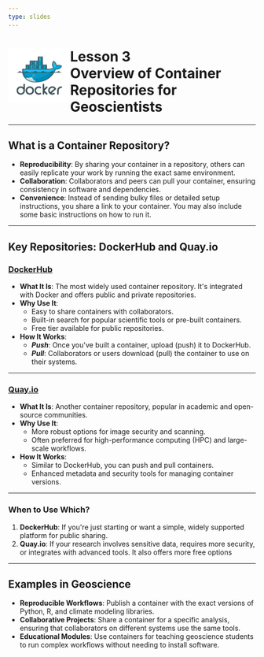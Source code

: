 ```yaml
---
type: slides
---
```


<div><h1><img src="https://raw.githubusercontent.com/docker-library/docs/c350af05d3fac7b5c3f6327ac82fe4d990d8729c/docker/logo.png" alt="Docker Logo" width=25% align="left"/> Lesson 3<br>Overview of Container Repositories for Geoscientists</h1></div>

---

## What is a Container Repository?

* **Reproducibility**: By sharing your container in a repository, others can easily replicate your work by running the exact same environment.
* **Collaboration**: Collaborators and peers can pull your container, ensuring consistency in software and dependencies.
* **Convenience**: Instead of sending bulky files or detailed setup instructions, you share a link to your container. You may also include some basic instructions on how to run it. 

---

## Key Repositories: DockerHub and Quay.io

### [DockerHub](https://www.docker.com/products/docker-hub/)

* **What It Is**: The most widely used container repository. It's integrated with Docker and offers public and private repositories.
* **Why Use It**:
  * Easy to share containers with collaborators.
  * Built-in search for popular scientific tools or pre-built containers.
  * Free tier available for public repositories.
* **How It Works**:
  * ***Push***: Once you've built a container, upload (push) it to DockerHub.
  * ***Pull***: Collaborators or users download (pull) the container to use on their systems.

---

### [Quay.io](https://quay.io)

* **What It Is**: Another container repository, popular in academic and open-source communities.  
* **Why Use It**:
  * More robust options for image security and scanning.
  * Often preferred for high-performance computing (HPC) and large-scale workflows.
* **How It Works**:
  * Similar to DockerHub, you can push and pull containers.
  * Enhanced metadata and security tools for managing container versions.

---

### When to Use Which?

1. **DockerHub**: If you're just starting or want a simple, widely supported platform for public sharing.
2. **Quay.io**: If your research involves sensitive data, requires more security, or integrates with advanced tools. It also offers more free options

---

## Examples in Geoscience

* **Reproducible Workflows**: Publish a container with the exact versions of Python, R, and climate modeling libraries.
* **Collaborative Projects**: Share a container for a specific analysis, ensuring that collaborators on different systems use the same tools.
* **Educational Modules**: Use containers for teaching geoscience students to run complex workflows without needing to install software.


